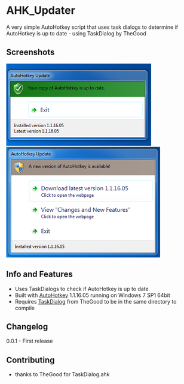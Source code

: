 # AHK_Updater
A very simple AutoHotkey script that uses task dialogs to determine if AutoHotkey is up to date - using TaskDialog by TheGood
## Screenshots
![Preview1](UPDATERpreview.PNG)
![Preview2](UPDATERpreview2.PNG)

## Info and Features
* Uses TaskDialogs to check if AutoHotkey is up to date<br>
* Built with [AutoHotkey](https://www.autohotkey.com/) 1.1.16.05 running on Windows 7 SP1 64bit<br>
* Requires [TaskDialog](TaskDialog.ahk) from TheGood to be in the same directory to compile<br>

## Changelog
0.0.1 - First release

## Contributing
* thanks to TheGood for TaskDialog.ahk 
